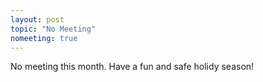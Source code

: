 ```yaml
---
layout: post
topic: "No Meeting"
nomeeting: true
---
```


No meeting this month. Have a fun and safe holidy season!
